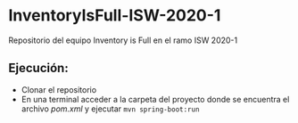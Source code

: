# InventoryIsFull-ISW-2020-1
Repositorio del equipo Inventory is Full en el ramo ISW 2020-1

## Ejecución:
* Clonar el repositorio
* En una terminal acceder a la carpeta del proyecto donde se encuentra el archivo _pom.xml_ y ejecutar `mvn spring-boot:run`

